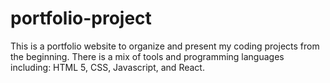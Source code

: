 # portfolio-project
This is a portfolio website to organize and present my coding projects from the beginning. 
There is a mix of tools and programming languages including: HTML 5, CSS, Javascript, and React.

